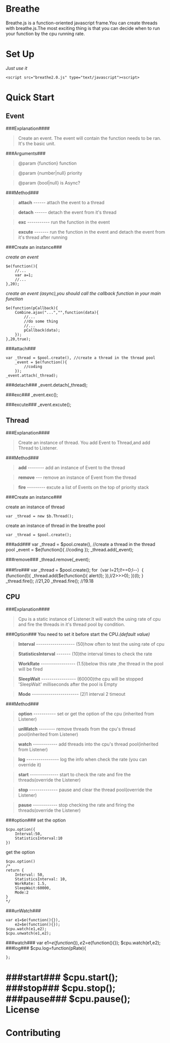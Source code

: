 Breathe
=======

Breathe.js is a function-oriented javascript frame.You can create threads with breathe.js.The most exciting thing is that you can decide when to run your function by the cpu running rate.
  
Set Up
=======

*Just use it*

    <script src="breathe2.0.js" type="text/javascript"><script>

Quick Start
=======

## Event ##

###Explanation####

>Create an event. The event will contain the function needs to be ran. It's the basic unit.

###Arguments###

>@param {function} function

>@param {number|null} priority

>@param {bool|null} is Async?

###Method###
>**attach** ------ attach the event to a thread

>**detach**  ------ detach the event from it's thread

>**exc** ----------- run the function in the event

>**excute** ------- run the function in the event and detach the event from it's thread after running

###Create an instance###

*create an event*
    
	$e(function(){
		//...
	    var a=1;
		//...	
	},20);

*create an event (async),you should call the callback function in your main function*

	$e(function(pCallback){
		Combine.ajax("...","",function(data){
			//...
		    //do some thing
			//...
			pCallback(data);
		});
	},20,true);

###attach###

	var _thread = $pool.create(), //create a thread in the thread pool
		_event = $e(function(){
			//coding
		}); 
	_event.attach(_thread);

###detach###
	_event.detach(_thread);

###exc###
	_event.exc();

###excute###
	_event.excute();


## Thread ##

###Explanation####

>Create an instance of thread. You add Event to Thread,and add Thread to Listener.

###Method###
>**add** -------- add an instance of Event to the thread

>**remove**	--- remove an instance of Event from the thread

>**fire** --------- excute a list of Events on the top of priority stack

###Create an instance###

create an instance of thread 

	var _thread = new $b.Thread();

create an instance of thread in the breathe pool

	var _thread = $pool.create();

###add###
	var _thread = $pool.create(), //create a thread in the thread pool
		_event = $e(function(){
			//coding
		}); 
	_thread.add(_event);

###remove###
	_thread.remove(_event);

###fire###
    var _thread = $pool.create();
	for（var l=21;l!==0;l--）{
		(function(l){
			_thread.add($e(function(){
				alert(l);
			}),l/2>>>0);
		})(l);
	}
	_thread.fire(); //21,20
	_thread.fire(); //19.18


## CPU ##

###Explanation####

>Cpu is a static instance of Listener.It will watch the using rate of cpu and fire the threads in it's thread pool by condition.

###Option###
You need to set it before start the CPU.*(default value)*

>**Interval** ------------------- (50)how often to test the using rate of cpu

>**StatisticsInterval** ------- (10)the interval times to check the rate

>**WorkRate** ----------------- (1.5)below this rate ,the thread in the pool will be fired

>**SleepWait** ----------------- (60000)the cpu will be stopped 'SleepWait' milliseconds after the pool is Empty

>**Mode** ----------------------- (2)1 interval  2 timeout 

###Method###
>**option** ----------- set or get the option of the cpu (inherited from Listener)

>**unWatch** -------- remove threads from the cpu's thread pool(inherited from Listener)

>**watch** ------------ add threads into the cpu's thread pool(inherited from Listener)

>**log** ---------------- log the info when check the rate (you can override it)

>**start** -------------- start to check the rate and fire the threads(override the Listener)

>**stop**	-------------- pause and clear the thread pool(override the Listener)

>**pause** ------------ stop checking the rate and firing the threads(override the Listener)

###option###
set the option

	$cpu.option({
		Interval:50,
		StatisticsInterval:10
	})

get the option

	$cpu.option()
    /*
	return {
	    Interval: 50,
        StatisticsInterval: 10,
        WorkRate: 1.5,
        SleepWait:60000,
        Mode:2
	}
    */

###unWatch###

	var e1=$e(function(){}),
		e2=$e(function(){});
	$cpu.watch(e1,e2);
	$cpu.unwatch(e1,e2);

###watch###
	var e1=$e(function(){}),
		e2=$e(function(){});
	$cpu.watch(e1,e2);
###log###
	$cpu.log=function(pRate){

	};
###start###
	$cpu.start();
###stop###
	$cpu.stop();
###pause###
	$cpu.pause();
License
=======


Contributing
=======


